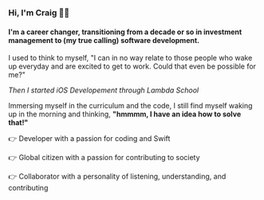 ### Hi, I'm Craig 👨‍💻

#### I'm a career changer, transitioning from a decade or so in investment management to (my true calling) software development.

I used to think to myself, "I can in no way relate to those people who wake up everyday and are excited to get to work. Could that even be possible for me?"</P>
_Then I started iOS Developement through Lambda School_</P>
Immersing myself in the curriculum and the code, I still find myself waking up in the morning and thinking, **"hmmmm, I have an idea how to solve that!"**

:point_right: Developer with a passion for coding and Swift </P>
:point_right: Global citizen with a passion for contributing to society</P>
:point_right: Collaborator with a personality of listening, understanding, and contributing</P>

<!--
**craig-a-swanson/craig-a-swanson** is a ✨ _special_ ✨ repository because its `README.md` (this file) appears on your GitHub profile.

Here are some ideas to get you started:

- 🔭 I’m currently working on ...
- 🌱 I’m currently learning ...
- 👯 I’m looking to collaborate on ...
- 🤔 I’m looking for help with ...
- 💬 Ask me about ...
- 📫 How to reach me: ...
- 😄 Pronouns: ...
- ⚡ Fun fact: ...
-->
